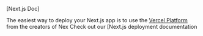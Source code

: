 

[Next.js Doc] 
  
The easiest way to deploy your Next.js app is to use the [Vercel Platform](https/vereomneuiumdltmflxmetap&tmentprd) from the creators of Nex
Check out our [Next.js deployment documentation
